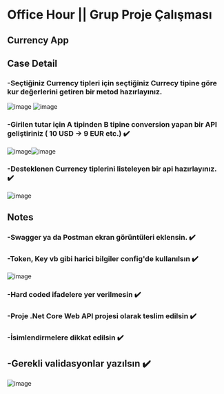 # Office Hour || Grup Proje Çalışması
## Currency App

## Case Detail

### -Seçtiğiniz Currency tipleri için seçtiğiniz Currecy tipine göre kur değerlerini getiren bir metod hazırlayınız.
![image](https://github.com/InancYucel/CurrencyApp/assets/48295407/2d806c95-ae04-490a-9d0b-b6ee704aa9f3) ![image](https://github.com/InancYucel/CurrencyApp/assets/48295407/008a9cf3-c652-4318-9ea7-05ec53df643a)


### -Girilen tutar için A tipinden B tipine conversion yapan bir API geliştiriniz ( 10 USD -> 9 EUR etc.) ✔️
![image](https://github.com/InancYucel/CurrencyApp/assets/48295407/61334e51-847c-42af-9f2d-50bef91c04ef)![image](https://github.com/InancYucel/CurrencyApp/assets/48295407/e3db86ac-e013-4618-9071-843b219933c2)

### -Desteklenen Currency tiplerini listeleyen bir api hazırlayınız. ✔️
![image](https://github.com/InancYucel/CurrencyApp/assets/48295407/c0e88c0c-012c-45ac-a44a-6f876f01dfeb)

## Notes

### -Swagger ya da Postman ekran görüntüleri eklensin. ✔️

### -Token, Key vb gibi harici bilgiler config'de kullanılsın ✔️
![image](https://github.com/InancYucel/CurrencyApp/assets/48295407/c71aa809-b058-45e6-ad8d-e5d01154e1ef)

### -Hard coded ifadelere yer verilmesin ✔️

### -Proje .Net Core Web API projesi olarak teslim edilsin ✔️

### -İsimlendirmelere dikkat edilsin ✔️

## -Gerekli validasyonlar yazılsın ✔️
![image](https://github.com/InancYucel/CurrencyApp/assets/48295407/3e6affff-8373-4a31-9431-62905696a371)
